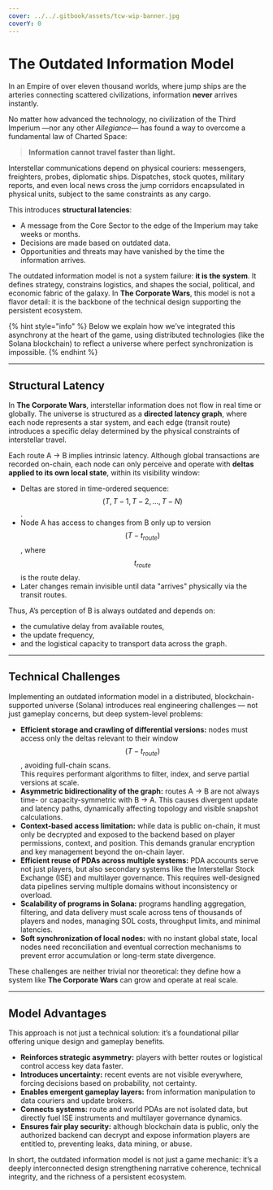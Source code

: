 ```yaml
---
cover: ../../.gitbook/assets/tcw-wip-banner.jpg
coverY: 0
---
```


# The Outdated Information Model

In an Empire of over eleven thousand worlds, where jump ships are the arteries connecting scattered civilizations, information **never** arrives instantly.

No matter how advanced the technology, no civilization of the Third Imperium —nor any other _Allegiance_— has found a way to overcome a fundamental law of Charted Space:

> **Information cannot travel faster than light.**

Interstellar communications depend on physical couriers: messengers, freighters, probes, diplomatic ships. Dispatches, stock quotes, military reports, and even local news cross the jump corridors encapsulated in physical units, subject to the same constraints as any cargo.

This introduces **structural latencies**:

- A message from the Core Sector to the edge of the Imperium may take weeks or months.
- Decisions are made based on outdated data.
- Opportunities and threats may have vanished by the time the information arrives.

The outdated information model is not a system failure: **it is the system**. It defines strategy, constrains logistics, and shapes the social, political, and economic fabric of the galaxy. In **The Corporate Wars**, this model is not a flavor detail: it is the backbone of the technical design supporting the persistent ecosystem.

{% hint style="info" %}
Below we explain how we’ve integrated this asynchrony at the heart of the game, using distributed technologies (like the Solana blockchain) to reflect a universe where perfect synchronization is impossible.
{% endhint %}

***

## Structural Latency

In **The Corporate Wars**, interstellar information does not flow in real time or globally. The universe is structured as a **directed latency graph**, where each node represents a star system, and each edge (transit route) introduces a specific delay determined by the physical constraints of interstellar travel.

Each route A → B implies intrinsic latency. Although global transactions are recorded on-chain, each node can only perceive and operate with **deltas applied to its own local state**, within its visibility window:

- Deltas are stored in time-ordered sequence: $$(T, T-1, T-2, ..., T-N)$$.
- Node A has access to changes from B only up to version $$(T-t_{route})$$, where $$t_{route}$$ is the route delay.
- Later changes remain invisible until data "arrives" physically via the transit routes.

Thus, A’s perception of B is always outdated and depends on:

- the cumulative delay from available routes,
- the update frequency,
- and the logistical capacity to transport data across the graph.

***

## Technical Challenges

Implementing an outdated information model in a distributed, blockchain-supported universe (Solana) introduces real engineering challenges — not just gameplay concerns, but deep system-level problems:

- **Efficient storage and crawling of differential versions:** nodes must access only the deltas relevant to their window $$(T-t_{route})$$, avoiding full-chain scans.\
  This requires performant algorithms to filter, index, and serve partial versions at scale.
- **Asymmetric bidirectionality of the graph:** routes A → B are not always time- or capacity-symmetric with B → A. This causes divergent update and latency paths, dynamically affecting topology and visible snapshot calculations.
- **Context-based access limitation:** while data is public on-chain, it must only be decrypted and exposed to the backend based on player permissions, context, and position. This demands granular encryption and key management beyond the on-chain layer.
- **Efficient reuse of PDAs across multiple systems:** PDA accounts serve not just players, but also secondary systems like the Interstellar Stock Exchange (ISE) and multilayer governance. This requires well-designed data pipelines serving multiple domains without inconsistency or overload.
- **Scalability of programs in Solana:** programs handling aggregation, filtering, and data delivery must scale across tens of thousands of players and nodes, managing SOL costs, throughput limits, and minimal latencies.
- **Soft synchronization of local nodes:** with no instant global state, local nodes need reconciliation and eventual correction mechanisms to prevent error accumulation or long-term state divergence.

These challenges are neither trivial nor theoretical: they define how a system like **The Corporate Wars** can grow and operate at real scale.

***

## Model Advantages

This approach is not just a technical solution: it’s a foundational pillar offering unique design and gameplay benefits.

- **Reinforces strategic asymmetry:** players with better routes or logistical control access key data faster.
- **Introduces uncertainty:** recent events are not visible everywhere, forcing decisions based on probability, not certainty.
- **Enables emergent gameplay layers:** from information manipulation to data couriers and update brokers.
- **Connects systems:** route and world PDAs are not isolated data, but directly fuel ISE instruments and multilayer governance dynamics.
- **Ensures fair play security:** although blockchain data is public, only the authorized backend can decrypt and expose information players are entitled to, preventing leaks, data mining, or abuse.

In short, the outdated information model is not just a game mechanic: it’s a deeply interconnected design strengthening narrative coherence, technical integrity, and the richness of a persistent ecosystem.
